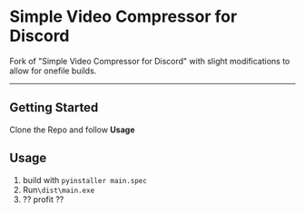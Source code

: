 # Simple Video Compressor for Discord

Fork of "Simple Video Compressor for Discord" with slight modifications to allow for onefile builds.

---

## Getting Started
Clone the Repo and follow **Usage**

## Usage

1. build with `pyinstaller main.spec`
2. Run`\dist\main.exe`
3. ?? profit ??